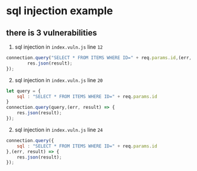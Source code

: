 # sql injection example

## there is 3 vulnerabilities

1. sql injection in `index.vuln.js` line `12`

```js
connection.query("SELECT * FROM ITEMS WHERE ID=" + req.params.id,(err, result) => {
        res.json(result);
});
```

2. sql injection in `index.vuln.js` line `20`

```js
let query = {
    sql : "SELECT * FROM ITEMS WHERE ID=" + req.params.id
}
connection.query(query,(err, result) => {
    res.json(result);
});
```

2. sql injection in `index.vuln.js` line `24`

```js
connection.query({
    sql : "SELECT * FROM ITEMS WHERE ID=" + req.params.id
},(err, result) => {
    res.json(result);
});
```
